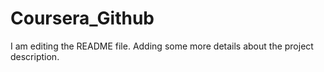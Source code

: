 # Coursera_Github
I am editing the README file. Adding some more details about the project description.
